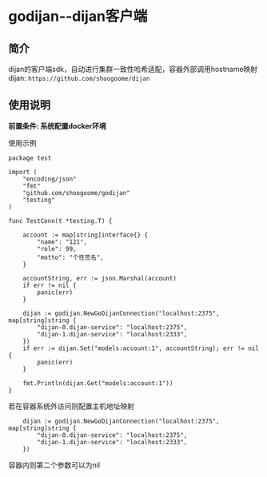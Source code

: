 # godijan--dijan客户端

## 简介
dijan的客户端sdk，自动进行集群一致性哈希适配，容器外部调用hostname映射  
dijan: ```https://github.com/shoogoome/dijan```

## 使用说明

**前置条件: 系统配置docker环境**

使用示例
```
package test

import (
	"encoding/json"
	"fmt"
	"github.com/shoogoome/godijan"
	"testing"
)

func TestConn(t *testing.T) {

	account := map[string]interface{} {
		"name": "121",
		"role": 99,
		"motto": "个性签名",
	}
	
	accountString, err := json.Marshal(account)
	if err != nil {
		panic(err)
	}
	
	dijan := godijan.NewGoDijanConnection("localhost:2375", map[string]string {
		"dijan-0.dijan-service": "localhost:2375",
		"dijan-1.dijan-service": "localhost:2333",
	})
	if err := dijan.Set("models:account:1", accountString); err != nil {
		panic(err)
	}
	
	fmt.Println(dijan.Get("models:account:1"))
}
```
若在容器系统外访问则配置主机地址映射
```
	dijan := godijan.NewGoDijanConnection("localhost:2375", map[string]string {
		"dijan-0.dijan-service": "localhost:2375",
		"dijan-1.dijan-service": "localhost:2333",
	})
```
容器内则第二个参数可以为nil
